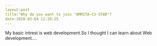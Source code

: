 ```yaml
---
layout:post
title:"Why do you want to join "AMRITA-CS-STAR"?
date:2020-03-04 12:20:25
---
```

My basic intrest is web development.So I thought I can learn about Web development....
